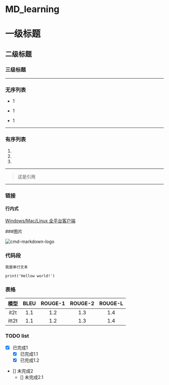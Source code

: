 # MD_learning

# 一级标题 
## 二级标题
### 三级标题 

--------------------------------------------

### 无序列表
* 1                                 
+ 1            
- 1  

---------------------------------------

### 有序列表
1. 
2.
3. 

--------------------------------------------

> 这是引用


-------------------------------------------------
### 链接

####  行内式
 [Windows/Mac/Linux 全平台客户端](https://www.zybuluo.com/cmd/)
 
 
 ###图片
 
![cmd-markdown-logo](https://www.zybuluo.com/static/img/logo.png)


### 代码段

`我是单行文本`

```
print('Hellow world!')

```

### 表格

| 模型      | BLEU   | ROUGE-1   | ROUGE-2    | ROUGE-L   |
| :-------: |:----:|:-----:|:------: |:-------:|
| it2t       |     1.1|    1.2 |    1.3 | 1.4      |
| itt2t      | 1.1     | 1.2     | 1.3    | 1.4    |



### TODO list

- [x] 已完成1
  - [x] 已完成1.1
  - [x] 已完成1.2
- [] 未完成2
  - [] 未完成2.1






